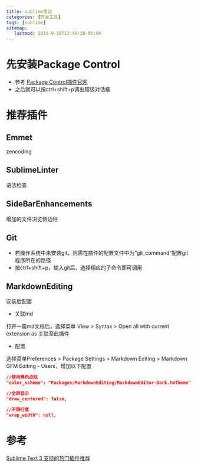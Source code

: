 ```yaml
---
title: sublime笔记
categories: [开发工具]
tags: [sublime]
sitemap:
   lastmod: 2015-9-18T12:49:30-05:00
---
```



先安装Package Control
=====================================================================

* 参考 [Package Control插件官网](https://packagecontrol.io/installation)
* 之后就可以按ctrl+shift+p调出超级对话框






推荐插件
=====================================================================

Emmet
-----------------------------------

zencoding



SublimeLinter
-----------------------------------

语法检查



SideBarEnhancements
-----------------------------------

增加的文件浏览侧边栏



Git
-----------------------------------

* 若操作系统中未安装git，则需在插件的配置文件中为“git_command”配置git程序所在的路径
* 按ctrl+shift+p，输入git后，选择相应的子命令即可调用



MarkdownEditing
-----------------------------------

安装后配置

* 关联md

打开一篇md文档后，选择菜单 View > Syntax > Open all with current extension as 关联至此插件

* 配置

选择菜单Preferences > Package Settings > Markdown Editing > Markdown GFM Editing - Users，增加以下配置
```json
//使用黑色皮肤
"color_scheme": "Packages/MarkdownEditing/MarkdownEditor-Dark.tmTheme",

//全屏显示
"draw_centered": false,

//不限行宽
"wrap_width": null,
```






参考
=====================================================================

[Sublime Text 3 支持的热门插件推荐](http://www.imjeff.cn/blog/146/)
